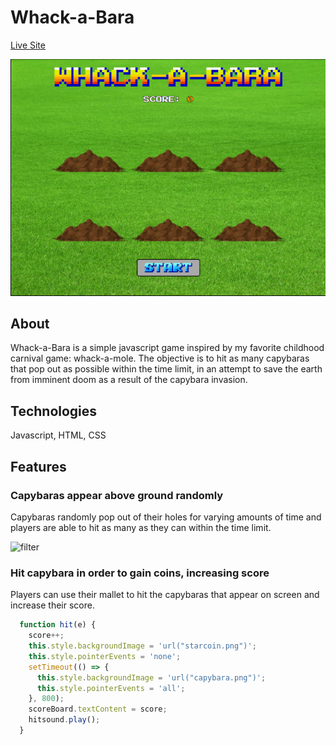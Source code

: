 # Whack-a-Bara

[Live Site](https://alexbpbdroid.github.io/whack-a-bara/)

![mainpage](https://github.com/alexbpbdroid/whack-a-bara/blob/master/screenshot.png?raw=true)

## About

Whack-a-Bara is a simple javascript game inspired by my favorite childhood carnival game: whack-a-mole.  The objective is to hit as many capybaras that pop out as possible within the
time limit, in an attempt to save the earth from imminent doom as a result of the capybara invasion.

## Technologies

Javascript, HTML, CSS

## Features

### Capybaras appear above ground randomly

Capybaras randomly pop out of their holes for varying amounts of time and players are able to hit as many as they can within the time limit.

![filter](https://github.com/alexbpbdroid/whack-a-bara/blob/master/capytest.gif?raw=true)

### Hit capybara in order to gain coins, increasing score

Players can use their mallet to hit the capybaras that appear on screen and increase their score.

```Javascript
  function hit(e) {
    score++;
    this.style.backgroundImage = 'url("starcoin.png")';
    this.style.pointerEvents = 'none';
    setTimeout(() => {
      this.style.backgroundImage = 'url("capybara.png")';
      this.style.pointerEvents = 'all';
    }, 800);
    scoreBoard.textContent = score;
    hitsound.play();
  }
```
